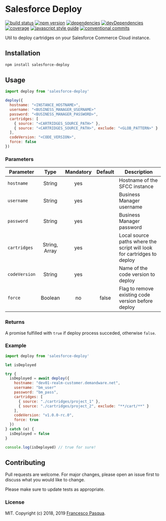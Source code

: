 # Salesforce Deploy

[![build status](https://travis-ci.com/cesconix/salesforce-deploy.svg)](https://travis-ci.com/cesconix/salesforce-deploy) 
[![npm version](https://img.shields.io/npm/v/salesforce-deploy.svg)](https://www.npmjs.com/package/salesforce-deploy)
[![dependencies](https://img.shields.io/david/cesconix/salesforce-deploy.svg)](https://david-dm.org/cesconix/salesforce-deploy)
[![devDependencies](https://img.shields.io/david/dev/cesconix/salesforce-deploy.svg)](https://david-dm.org/cesconix/salesforce-deploy?type=dev)
[![coverage](https://coveralls.io/repos/github/cesconix/salesforce-deploy/badge.svg)](https://coveralls.io/github/cesconix/salesforce-deploy)
[![javascript style guide](https://img.shields.io/badge/code_style-standard-brightgreen.svg)](https://standardjs.com)
[![conventional commits](https://img.shields.io/badge/Conventional%20Commits-1.0.0-yellow.svg)](https://conventionalcommits.org)

Util to deploy cartridges on your Salesforce Commerce Cloud instance.

## Installation

```bash
npm install salesforce-deploy
```

## Usage

```javascript
import deploy from 'salesforce-deploy'

deploy({
  hostname: "<INSTANCE_HOSTNAME>",
  username: "<BUSINESS_MANAGER_USERNAME>"
  password: "<BUSINESS_MANAGER_PASSWORD>",
  cartridges: [
    { source: "<CARTRIDGES_SOURCE_PATH>" },    
    { source: "<CARTRIDGES_SOURCE_PATH>", exclude: "<GLOB_PATTERN>" }
  ],
  codeVersion: "<CODE_VERSION>",
  force: false
})
```

### Parameters

| Parameter      | Type            | Mandatory  | Default | Description                                                            |
| -------------- | :-------------: | :--------: | :-----: | ---------------------------------------------------------------------- |
| `hostname`     | String          | yes        |         | Hostname of the SFCC instance                                          |
| `username`     | String          | yes        |         | Business Manager username                                              |
| `password`     | String          | yes        |         | Business Manager password                                              |
| `cartridges`   | String, Array   | yes        |         | Local source paths where the script will look for cartridges to deploy |
| `codeVersion`  | String          | yes        |         | Name of the code version to deploy                                     |
| `force`        | Boolean         | no         | false   | Flag to remove existing code version before deploy                     |

### Returns

A promise fulfilled with `true` if deploy process succeded, otherwise `false`.
 
### Example

```javascript
import deploy from 'salesforce-deploy'

let isDeployed

try {
  isDeployed = await deploy({
    hostname: "dev01-realm-customer.demandware.net",
    username: "bm_user"
    password: "bm_pass",
    cartridges: [
      { source: "./cartridges/project_1" },    
      { source: "./cartridges/project_2", exclude: "**/cart/**" }
    ],
    codeVersion: "v1.0.0-rc.0",
    force: true
  })
} catch (e) {
  isDeployed = false
}

console.log(isDeployed) // true for sure!
```

## Contributing
Pull requests are welcome. For major changes, please open an issue first to discuss what you would like to change.

Please make sure to update tests as appropriate.

### License

MIT. Copyright (c) 2018, 2019 [Francesco Pasqua](https://www.linkedin.com/in/cesconix).
